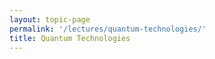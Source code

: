 ```yaml
---
layout: topic-page
permalink: '/lectures/quantum-technologies/'
title: Quantum Technologies
---
```


